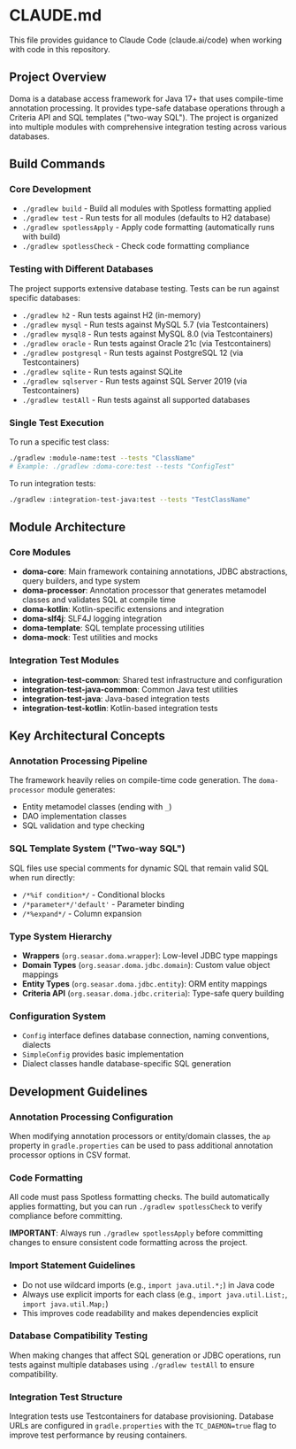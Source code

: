# CLAUDE.md

This file provides guidance to Claude Code (claude.ai/code) when working with code in this repository.

## Project Overview

Doma is a database access framework for Java 17+ that uses compile-time annotation processing. It provides type-safe database operations through a Criteria API and SQL templates ("two-way SQL"). The project is organized into multiple modules with comprehensive integration testing across various databases.

## Build Commands

### Core Development
- `./gradlew build` - Build all modules with Spotless formatting applied
- `./gradlew test` - Run tests for all modules (defaults to H2 database)
- `./gradlew spotlessApply` - Apply code formatting (automatically runs with build)
- `./gradlew spotlessCheck` - Check code formatting compliance

### Testing with Different Databases
The project supports extensive database testing. Tests can be run against specific databases:
- `./gradlew h2` - Run tests against H2 (in-memory)
- `./gradlew mysql` - Run tests against MySQL 5.7 (via Testcontainers)
- `./gradlew mysql8` - Run tests against MySQL 8.0 (via Testcontainers)
- `./gradlew oracle` - Run tests against Oracle 21c (via Testcontainers)
- `./gradlew postgresql` - Run tests against PostgreSQL 12 (via Testcontainers)
- `./gradlew sqlite` - Run tests against SQLite
- `./gradlew sqlserver` - Run tests against SQL Server 2019 (via Testcontainers)
- `./gradlew testAll` - Run tests against all supported databases

### Single Test Execution
To run a specific test class:
```bash
./gradlew :module-name:test --tests "ClassName"
# Example: ./gradlew :doma-core:test --tests "ConfigTest"
```

To run integration tests:
```bash
./gradlew :integration-test-java:test --tests "TestClassName"
```

## Module Architecture

### Core Modules
- **doma-core**: Main framework containing annotations, JDBC abstractions, query builders, and type system
- **doma-processor**: Annotation processor that generates metamodel classes and validates SQL at compile time
- **doma-kotlin**: Kotlin-specific extensions and integration
- **doma-slf4j**: SLF4J logging integration
- **doma-template**: SQL template processing utilities
- **doma-mock**: Test utilities and mocks

### Integration Test Modules
- **integration-test-common**: Shared test infrastructure and configuration
- **integration-test-java-common**: Common Java test utilities
- **integration-test-java**: Java-based integration tests
- **integration-test-kotlin**: Kotlin-based integration tests

## Key Architectural Concepts

### Annotation Processing Pipeline
The framework heavily relies on compile-time code generation. The `doma-processor` module generates:
- Entity metamodel classes (ending with `_`)
- DAO implementation classes
- SQL validation and type checking

### SQL Template System ("Two-way SQL")
SQL files use special comments for dynamic SQL that remain valid SQL when run directly:
- `/*%if condition*/` - Conditional blocks
- `/*parameter*/'default'` - Parameter binding
- `/*%expand*/` - Column expansion

### Type System Hierarchy
- **Wrappers** (`org.seasar.doma.wrapper`): Low-level JDBC type mappings
- **Domain Types** (`org.seasar.doma.jdbc.domain`): Custom value object mappings
- **Entity Types** (`org.seasar.doma.jdbc.entity`): ORM entity mappings
- **Criteria API** (`org.seasar.doma.jdbc.criteria`): Type-safe query building

### Configuration System
- `Config` interface defines database connection, naming conventions, dialects
- `SimpleConfig` provides basic implementation
- Dialect classes handle database-specific SQL generation

## Development Guidelines

### Annotation Processing Configuration
When modifying annotation processors or entity/domain classes, the `ap` property in `gradle.properties` can be used to pass additional annotation processor options in CSV format.

### Code Formatting
All code must pass Spotless formatting checks. The build automatically applies formatting, but you can run `./gradlew spotlessCheck` to verify compliance before committing.

**IMPORTANT**: Always run `./gradlew spotlessApply` before committing changes to ensure consistent code formatting across the project.

### Import Statement Guidelines
- Do not use wildcard imports (e.g., `import java.util.*;`) in Java code
- Always use explicit imports for each class (e.g., `import java.util.List;`, `import java.util.Map;`)
- This improves code readability and makes dependencies explicit

### Database Compatibility Testing
When making changes that affect SQL generation or JDBC operations, run tests against multiple databases using `./gradlew testAll` to ensure compatibility.

### Integration Test Structure
Integration tests use Testcontainers for database provisioning. Database URLs are configured in `gradle.properties` with the `TC_DAEMON=true` flag to improve test performance by reusing containers.

